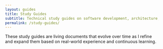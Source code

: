 ```yaml
---
layout: guides
title: Study Guides
subtitle: Technical study guides on software development, architecture, and more
permalink: /study-guides/
---
```


These study guides are living documents that evolve over time as I refine and expand them based on real-world experience and continuous learning.
